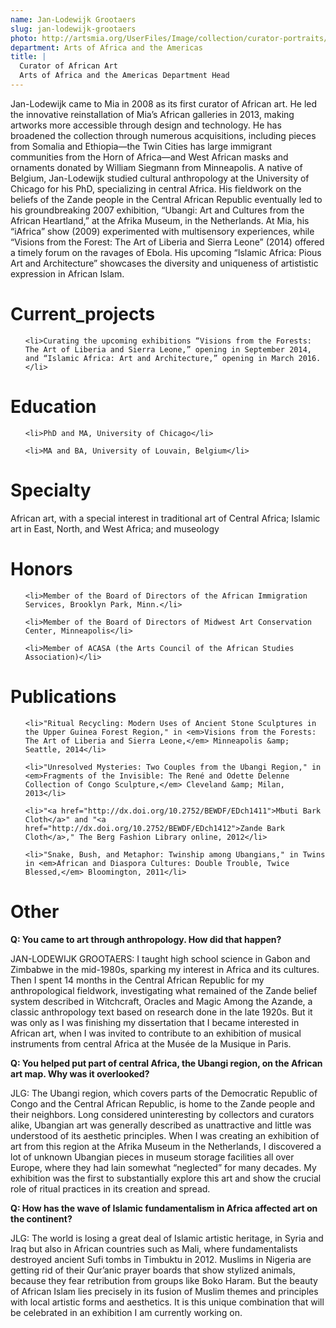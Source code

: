 ```yaml
---
name: Jan-Lodewijk Grootaers
slug: jan-lodewijk-grootaers
photo: http://artsmia.org/UserFiles/Image/collection/curator-portraits/Grootaers.jpg
department: Arts of Africa and the Americas
title: |
  Curator of African Art
  Arts of Africa and the Americas Department Head
---
```


Jan-Lodewijk came to Mia in 2008 as its first curator of African art. He led the innovative reinstallation of Mia’s African galleries in 2013, making artworks more accessible through design and technology. He has broadened the collection through numerous acquisitions, including pieces from Somalia and Ethiopia—the Twin Cities has large immigrant communities from the Horn of Africa—and West African masks and ornaments donated by William Siegmann from Minneapolis. A native of Belgium, Jan-Lodewijk studied cultural anthropology at the University of Chicago for his PhD, specializing in central Africa. His fieldwork on the beliefs of the Zande people in the Central African Republic eventually led to his groundbreaking 2007 exhibition, “Ubangi: Art and Cultures from the African Heartland,” at the Afrika Museum, in the Netherlands. At Mia, his “iAfrica” show (2009) experimented with multisensory experiences, while “Visions from the Forest: The Art of Liberia and Sierra Leone” (2014) offered a timely forum on the ravages of Ebola. His upcoming “Islamic Africa: Pious Art and Architecture” showcases the diversity and uniqueness of artististic expression in African Islam.

# Current_projects

<ul>

	<li>Curating the upcoming exhibitions “Visions from the Forests: The Art of Liberia and Sierra Leone,” opening in September 2014, and “Islamic Africa: Art and Architecture,” opening in March 2016.</li>

</ul>

# Education

<ul>

	<li>PhD and MA, University of Chicago</li>

	<li>MA and BA, University of Louvain, Belgium</li>

</ul>

# Specialty

African art, with a special interest in traditional art of Central Africa; Islamic art in East, North, and West Africa; and museology

# Honors

<ul>

	<li>Member of the Board of Directors of the African Immigration Services, Brooklyn Park, Minn.</li>

	<li>Member of the Board of Directors of Midwest Art Conservation Center, Minneapolis</li>

	<li>Member of ACASA (the Arts Council of the African Studies Association)</li>

</ul>

# Publications

<ul>

	<li>"Ritual Recycling: Modern Uses of Ancient Stone Sculptures in the Upper Guinea Forest Region," in <em>Visions from the Forests: The Art of Liberia and Sierra Leone,</em> Minneapolis &amp; Seattle, 2014</li>

	<li>"Unresolved Mysteries: Two Couples from the Ubangi Region," in <em>Fragments of the Invisible: The René and Odette Delenne Collection of Congo Sculpture,</em> Cleveland &amp; Milan, 2013</li>

	<li>"<a href="http://dx.doi.org/10.2752/BEWDF/EDch1411">Mbuti Bark Cloth</a>" and "<a href="http://dx.doi.org/10.2752/BEWDF/EDch1412">Zande Bark Cloth</a>," The Berg Fashion Library online, 2012</li>

	<li>"Snake, Bush, and Metaphor: Twinship among Ubangians," in Twins in <em>African and Diaspora Cultures: Double Trouble, Twice Blessed,</em> Bloomington, 2011</li>

</ul>

# Other

<strong>Q: You came to art through anthropology. How did that happen?</strong>



JAN-LODEWIJK GROOTAERS: I taught high school science in Gabon and Zimbabwe in the mid-1980s, sparking my interest in Africa and its cultures. Then I spent 14 months in the Central African Republic for my anthropological fieldwork, investigating what remained of the Zande belief system described in Witchcraft, Oracles and Magic Among the Azande, a classic anthropology text based on research done in the late 1920s. But it was only as I was finishing my dissertation that I became interested in African art, when I was invited to contribute to an exhibition of musical instruments from central Africa at the Musée de la Musique in Paris.



<strong>Q: You helped put part of central Africa, the Ubangi region, on the African art map. Why was it overlooked?</strong>



JLG: The Ubangi region, which covers parts of the Democratic Republic of Congo and the Central African Republic, is home to the Zande people and their neighbors. Long considered uninteresting by collectors and curators alike, Ubangian art was generally described as unattractive and little was understood of its aesthetic principles. When I was creating an exhibition of art from this region at the Afrika Museum in the Netherlands, I discovered a lot of unknown Ubangian pieces in museum storage facilities all over Europe, where they had lain somewhat “neglected” for many decades. My exhibition was the first to substantially explore this art and show the crucial role of ritual practices in its creation and spread.



<strong>Q: How has the wave of Islamic fundamentalism in Africa affected art on the continent?</strong>



JLG: The world is losing a great deal of Islamic artistic heritage, in Syria and Iraq but also in African countries such as Mali, where fundamentalists destroyed ancient Sufi tombs in Timbuktu in 2012. Muslims in Nigeria are getting rid of their Qur’anic prayer boards that show stylized animals, because they fear retribution from groups like Boko Haram. But the beauty of African Islam lies precisely in its fusion of Muslim themes and principles with local artistic forms and aesthetics. It is this unique combination that will be celebrated in an exhibition I am currently working on.
